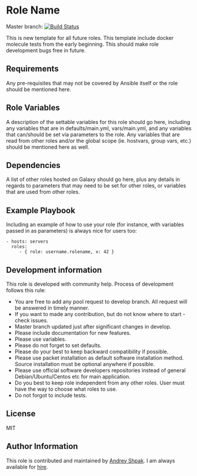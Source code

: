 # Role Name

Master branch: [![Build Status](https://travis-ci.org/insspb/ansible-role-template.svg?branch=master)](https://travis-ci.org/insspb/ansible-role-template)

This is new template for all future roles. This template include docker molecule tests from the early beginning. This should make role development bugs free in future.

## Requirements

Any pre-requisites that may not be covered by Ansible itself or the role should be mentioned here.

## Role Variables

A description of the settable variables for this role should go here, including any variables that are in defaults/main.yml, vars/main.yml, and any variables that can/should be set via parameters to the role. Any variables that are read from other roles and/or the global scope (ie. hostvars, group vars, etc.) should be mentioned here as well.

## Dependencies

A list of other roles hosted on Galaxy should go here, plus any details in regards to parameters that may need to be set for other roles, or variables that are used from other roles.

## Example Playbook

Including an example of how to use your role (for instance, with variables passed in as parameters) is always nice for users too:

    - hosts: servers
      roles:
         - { role: username.rolename, x: 42 }

## Development information

This role is developed with community help.
Process of development follows this rule:

- You are free to add any pool request to develop branch. All request will be answered in timely manner.
- If you want to made any contribution, but do not know where to start - check issues.
- Master branch updated just after significant changes in develop.
- Please include documentation for new features.
- Please use variables.
- Please do not forget to set defaults.
- Please do your best to keep backward compatibility if possible.
- Please use packet installation as default software installation method. Source installation must be optional anywhere if possible.
- Please use official software developers repositories instead of general Debian/Ubuntu/Centos etc for main application.
- Do you best to keep role independent from any other roles. User must have the way to choose what roles to use.
- Do not forgot to include tests.

## License

MIT

## Author Information

This role is contributed and maintained by [Andrey Shpak](http://www.ashpak.ru). I am always available for [hire](https://www.upwork.com/o/profiles/users/_~01a780866aa29e4429/).
